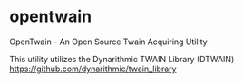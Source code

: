 # opentwain
OpenTwain - An Open Source Twain Acquiring Utility

This utility utilizes the Dynarithmic TWAIN Library (DTWAIN)
https://github.com/dynarithmic/twain_library